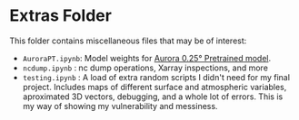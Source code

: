 # Extras Folder

This folder contains miscellaneous files that may be of interest:

- `AuroraPT.ipynb`: Model weights for [Aurora 0.25° Pretrained model](https://microsoft.github.io/aurora/models.html).
- `ncdump.ipynb` : nc dump operations, Xarray inspections, and more
- `testing.ipynb` : A load of extra random scripts I didn't need for my final project. Includes maps of different surface and atmospheric variables, aproximated 3D vectors, debugging, and a whole lot of errors. This is my way of showing my vulnerability and messiness.
